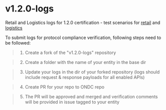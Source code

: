 # v1.2.0-logs
Retail and Logistics logs for 1.2.0 certification - test scenarios for [retail](https://docs.google.com/spreadsheets/d/1JZV6ZQzXcHUsOwegGtArX3DdIXYIy3gxkhQ00q7kICc/edit#gid=1367601795) and [logistics](https://docs.google.com/spreadsheets/d/1JZV6ZQzXcHUsOwegGtArX3DdIXYIy3gxkhQ00q7kICc/edit#gid=1670900093)

To submit logs for protocol compliance verification, following steps need to be followed:

>1. Create a fork of the "v1.2.0-logs" repository

>2. Create a folder with the name of your entity in the base dir

>3. Update your logs in the dir of your forked repository (logs should include request & response payloads for all enabled APIs)

>4. Create PR for your repo to ONDC repo

>5. The PR will be approved and merged and verification comments will be provided in issue tagged to your entity

